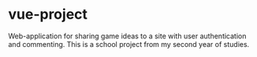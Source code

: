 # vue-project

Web-application for sharing game ideas to a site with user authentication and commenting.
This is a school project from my second year of studies.
